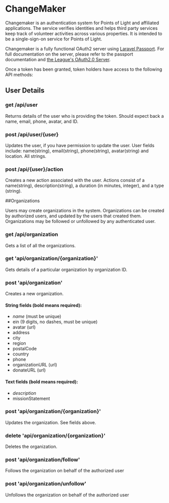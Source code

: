 # ChangeMaker

Changemaker is an authentication system for Points of Light and affiliated applications. The service verifies identities and helps third party services keep track of volunteer activities across various properties. It is intended to be a single-sign-on service for Points of Light.

Changemaker is a fully functional OAuth2 server using [Laravel Passport](https://laravel.com/docs/5.3/passport). For full documentation on the server, please refer to the passport documentation and [the League's OAuth2.0 Server](https://oauth2.thephpleague.com). 

Once a token has been granted, token holders have access to the following API methods:

## User Details

### get /api/user
Returns details of the user who is providing the token. Should expect back a name, email, phone, avatar, and ID.

### post /api/user/{user}
Updates the user, if you have permission to update the user. User fields include: name(string), email(string), phone(string), avatar(string) and location. All strings.

### post /api/{user}/action
Creates a new action associated with the user. Actions consist of a name(string), description(string), a duration (in minutes, integer), and a type (string). 

##Organizations

Users may create organizations in the system. Organizations can be created by authorized users, and updated by the users that created them. Organizations may be followed or unfollowed by any authenticated user. 

### get /api/organization

Gets a list of all the organizations.

### get 'api/organization/{organization}'
Gets details of a particular organization by organization ID.

### post 'api/organization'
Creates a new organization. 

#### String fields (bold means required):
* *name* (must be unique)
* ein (9 digits, no dashes, must be unique)
* avatar (url) 
* address
* city
* region
* postalCode
* country
* phone
* organizationURL (url)
* donateURL (url)

#### Text fields (bold means required): 
* *description* 
* missionStatement

### post 'api/organization/{organization}'
Updates the organization. See fields above.

### delete 'api/organization/{organization}'
Deletes the organization.

### post 'api/organization/follow'
Follows the organization on behalf of the authorized user

### post 'api/organization/unfollow'
Unfollows the organization on behalf of the authorized user



